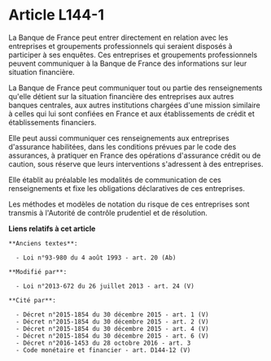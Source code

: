 # Article L144-1

La Banque de France peut entrer directement en relation avec les entreprises et groupements professionnels qui seraient
disposés à participer à ses enquêtes. Ces entreprises et groupements professionnels peuvent communiquer à la Banque de France
des informations sur leur situation financière.

La Banque de France peut communiquer tout ou partie des renseignements qu'elle détient sur la situation financière des
entreprises aux autres banques centrales, aux autres institutions chargées d'une mission similaire à celles qui lui sont
confiées en France et aux établissements de crédit et établissements financiers.

Elle peut aussi communiquer ces renseignements aux entreprises d'assurance habilitées, dans les conditions prévues par le
code des assurances, à pratiquer en France des opérations d'assurance crédit ou de caution, sous réserve que leurs
interventions s'adressent à des entreprises.

Elle établit au préalable les modalités de communication de ces renseignements et fixe les obligations déclaratives de ces
entreprises.

Les méthodes et modèles de notation du risque de ces entreprises sont transmis à l'Autorité de contrôle prudentiel et de
résolution.

**Liens relatifs à cet article**

	**Anciens textes**:

	  - Loi n°93-980 du 4 août 1993 - art. 20 (Ab)

	**Modifié par**:

	  - Loi n°2013-672 du 26 juillet 2013 - art. 24 (V)

	**Cité par**:

	  - Décret n°2015-1854 du 30 décembre 2015 - art. 1 (V)
	  - Décret n°2015-1854 du 30 décembre 2015 - art. 2 (V)
	  - Décret n°2015-1854 du 30 décembre 2015 - art. 4 (V)
	  - Décret n°2015-1854 du 30 décembre 2015 - art. 6 (V)
	  - Décret n°2016-1453 du 28 octobre 2016 - art. 3
	  - Code monétaire et financier - art. D144-12 (V)
